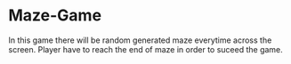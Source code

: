 # Maze-Game
In this game there will be random generated maze everytime across the screen. Player have to reach the end of maze in order to suceed the game.
